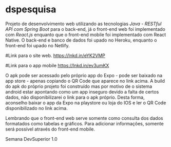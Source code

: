 # dspesquisa

Projeto de desenvolvimento web utilizando as tecnologias *Java - RESTful API com Spring Boot* para o back-end, já o front-end web foi implementado com *React.js* enquanto que o front-end mobile foi implementado com React Native.
O back-end e banco de dados foi upado no Heroku, enquanto o front-end foi upado no Netlify.

#Link para o site web.
https://lnkd.in/eYK2VMP

#Link para o app mobile
https://lnkd.in/ev3umKX

O apk pode ser acessado pelo próprio app do Expo - pode ser baixado na app store - apenas copiando o QR Code que aparece no link acima. 
A build do apk do próprio projeto foi construído mas por motivo de o sistema android estar apontando como um app inseguro devido a falta de certos dados, não disponibilizarei o link para o apk próprio. Desta forma, aconselho baixar o app da Expo na playstore ou loja do IOS e ler o QR Code disponibilizado no link acima.

Lembrando que o front-end web serve somente como consulta dos dados formatados como tabelas e gráficos. 
Para adicionar informações, somente será possível através do front-end mobile.

Semana DevSuperior 1.0
